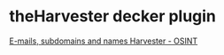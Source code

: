 # theHarvester decker plugin

[E-mails, subdomains and names Harvester - OSINT](https://github.com/laramies/theHarvester)
